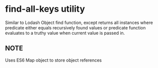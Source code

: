 # find-all-keys utility

Similar to Lodash Object find function, except returns all instances where predicate either equals recursively found values or predicate function evaluates to a truthy value when current value is passed in.

## NOTE

Uses ES6 Map object to store object references